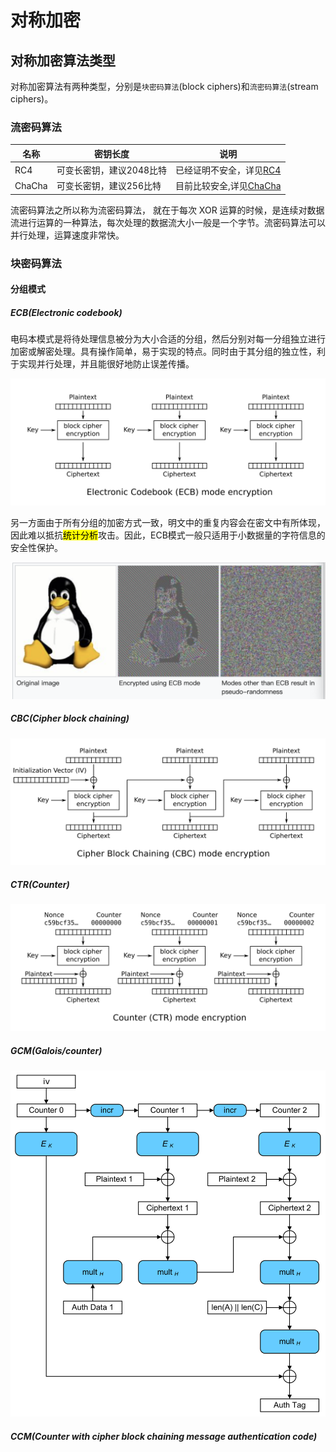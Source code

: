 # 对称加密

## 对称加密算法类型

对称加密算法有两种类型，分别是`块密码算法`(block ciphers)和`流密码算法`(stream ciphers)。

### 流密码算法

| 名称     | 密钥长度           | 说明                                                                      |
| ------ | -------------- | ----------------------------------------------------------------------- |
| RC4    | 可变长密钥，建议2048比特 | 已经证明不安全，详见[RC4](https://en.wikipedia.org/wiki/RC4#Security)             |
| ChaCha | 可变长密钥，建议256比特  | 目前比较安全,详见[ChaCha](https://en.wikipedia.org/wiki/Salsa20#ChaCha_variant) |

流密码算法之所以称为流密码算法， 就在于每次 XOR 运算的时候，是连续对数据流进行运算的一种算法，每次处理的数据流大小一般是一个字节。流密码算法可以并行处理，运算速度非常快。

### 块密码算法

#### 分组模式

##### ECB(Electronic codebook)

电码本模式是将待处理信息被分为大小合适的分组，然后分别对每一分组独立进行加密或解密处理。具有操作简单，易于实现的特点。同时由于其分组的独立性，利于实现并行处理，并且能很好地防止误差传播。

![ECB_E](_resources/ECB_encryption.svg)

另一方面由于所有分组的加密方式一致，明文中的重复内容会在密文中有所体现，因此难以抵抗<mark>统计分析</mark>攻击。因此，ECB模式一般只适用于小数据量的字符信息的安全性保护。

![ECB_S](_resources/ECB_security.png)


##### CBC(Cipher block chaining)

![CBC_E](_resources/CBC_encryption.svg)

##### CTR(Counter)

![CTR_E](_resources/CTR_encryption.svg)

##### GCM(Galois/counter)

![CTR_E](_resources/GCM-Galois_Counter_Mode_with_IV.svg)

##### CCM(Counter with cipher block chaining message authentication code)


